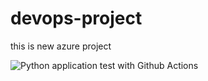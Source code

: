 # devops-project
this is new azure project

![Python application test with Github Actions](https://github.com/werstatyw/devops-project/workflows/Python%20application%20test%20with%20Github%20Actions/badge.svg)
